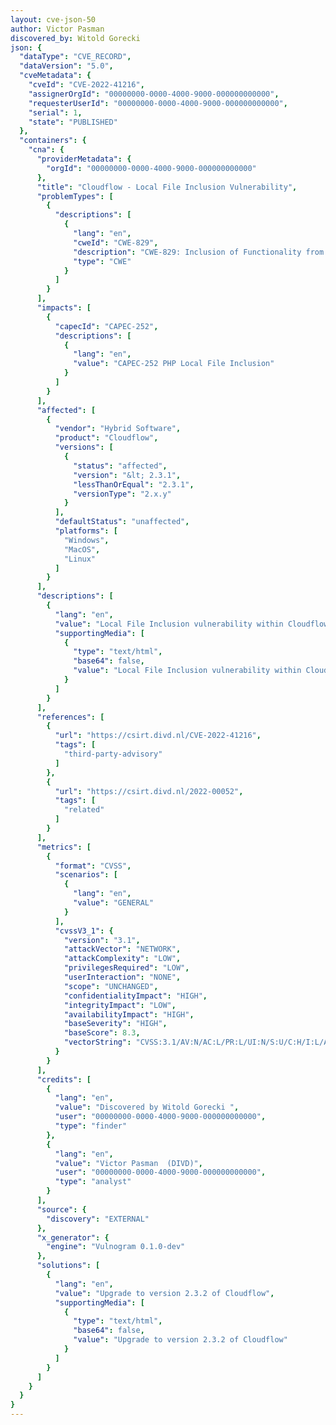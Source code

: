 ```yaml
---
layout: cve-json-50
author: Victor Pasman
discovered_by: Witold Gorecki                                      
json: {
  "dataType": "CVE_RECORD",
  "dataVersion": "5.0",
  "cveMetadata": {
    "cveId": "CVE-2022-41216",
    "assignerOrgId": "00000000-0000-4000-9000-000000000000",
    "requesterUserId": "00000000-0000-4000-9000-000000000000",
    "serial": 1,
    "state": "PUBLISHED"
  },
  "containers": {
    "cna": {
      "providerMetadata": {
        "orgId": "00000000-0000-4000-9000-000000000000"
      },
      "title": "Cloudflow - Local File Inclusion Vulnerability",
      "problemTypes": [
        {
          "descriptions": [
            {
              "lang": "en",
              "cweId": "CWE-829",
              "description": "CWE-829: Inclusion of Functionality from Untrusted Control Sphere",
              "type": "CWE"
            }
          ]
        }
      ],
      "impacts": [
        {
          "capecId": "CAPEC-252",
          "descriptions": [
            {
              "lang": "en",
              "value": "CAPEC-252 PHP Local File Inclusion"
            }
          ]
        }
      ],
      "affected": [
        {
          "vendor": "Hybrid Software",
          "product": "Cloudflow",
          "versions": [
            {
              "status": "affected",
              "version": "&lt; 2.3.1",
              "lessThanOrEqual": "2.3.1",
              "versionType": "2.x.y"
            }
          ],
          "defaultStatus": "unaffected",
          "platforms": [
            "Windows",
            "MacOS",
            "Linux"
          ]
        }
      ],
      "descriptions": [
        {
          "lang": "en",
          "value": "Local File Inclusion vulnerability within Cloudflow allows attackers to retrieve confidential information from the system.",
          "supportingMedia": [
            {
              "type": "text/html",
              "base64": false,
              "value": "Local File Inclusion vulnerability within Cloudflow allows attackers to retrieve confidential information from the system."
            }
          ]
        }
      ],
      "references": [
        {
          "url": "https://csirt.divd.nl/CVE-2022-41216",
          "tags": [
            "third-party-advisory"
          ]
        },
        {
          "url": "https://csirt.divd.nl/2022-00052",
          "tags": [
            "related"
          ]
        }
      ],
      "metrics": [
        {
          "format": "CVSS",
          "scenarios": [
            {
              "lang": "en",
              "value": "GENERAL"
            }
          ],
          "cvssV3_1": {
            "version": "3.1",
            "attackVector": "NETWORK",
            "attackComplexity": "LOW",
            "privilegesRequired": "LOW",
            "userInteraction": "NONE",
            "scope": "UNCHANGED",
            "confidentialityImpact": "HIGH",
            "integrityImpact": "LOW",
            "availabilityImpact": "HIGH",
            "baseSeverity": "HIGH",
            "baseScore": 8.3,
            "vectorString": "CVSS:3.1/AV:N/AC:L/PR:L/UI:N/S:U/C:H/I:L/A:H"
          }
        }
      ],
      "credits": [
        {
          "lang": "en",
          "value": "Discovered by Witold Gorecki ",
          "user": "00000000-0000-4000-9000-000000000000",
          "type": "finder"
        },
        {
          "lang": "en",
          "value": "Victor Pasman  (DIVD)",
          "user": "00000000-0000-4000-9000-000000000000",
          "type": "analyst"
        }
      ],
      "source": {
        "discovery": "EXTERNAL"
      },
      "x_generator": {
        "engine": "Vulnogram 0.1.0-dev"
      },
      "solutions": [
        {
          "lang": "en",
          "value": "Upgrade to version 2.3.2 of Cloudflow",
          "supportingMedia": [
            {
              "type": "text/html",
              "base64": false,
              "value": "Upgrade to version 2.3.2 of Cloudflow"
            }
          ]
        }
      ]
    }
  }
}
---
```

